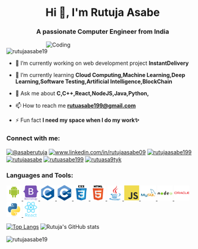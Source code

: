 <h1 align="center">Hi 👋, I'm Rutuja Asabe</h1>
<h3 align="center">A passionate Computer Engineer from India</h3>
<img align="right" alt="Coding" width="400" src="https://images.app.goo.gl/p7hCo9TVfE6jEJV3A">
<p align="left"> <img src="https://komarev.com/ghpvc/?username=rutujaasabe19&label=Profile%20views&color=0e75b6&style=flat" alt="rutujaasabe19" /> </p>

- 🔭 I’m currently working on web development project **InstantDelivery**

- 🌱 I’m currently learning **Cloud Computing,Machine Learning,Deep Learning,Software Testing,Artificial Intelligence,BlockChain**

- 💬 Ask me about **C,C++,React,NodeJS,Java,Python,**

- 📫 How to reach me **rutuasabe199@gmail.com**

- ⚡ Fun fact **I need my space when I do my work✨️**

<h3 align="left">Connect with me:</h3>
<p align="left">
<a href="https://twitter.com/@asabe_rutuja" target="blank"><img align="center" src="https://raw.githubusercontent.com/rahuldkjain/github-profile-readme-generator/master/src/images/icons/Social/twitter.svg" alt="@asaberutuja" height="30" width="40" /></a>
<a href="https://www.linkedin.com/in/rutujaasabe09" target="blank"><img align="center" src="https://raw.githubusercontent.com/rahuldkjain/github-profile-readme-generator/master/src/images/icons/Social/linked-in-alt.svg" alt="www.linkedin.com/in/rutujaasabe09" height="30" width="40" /></a>
<a href="https://stackoverflow.com/users/rutujaasabe199" target="blank"><img align="center" src="https://raw.githubusercontent.com/rahuldkjain/github-profile-readme-generator/master/src/images/icons/Social/stack-overflow.svg" alt="rutujaasabe199" height="30" width="40" /></a>
<a href="https://instagram.com/rutujaasabe" target="blank"><img align="center" src="https://raw.githubusercontent.com/rahuldkjain/github-profile-readme-generator/master/src/images/icons/Social/instagram.svg" alt="rutujaasabe" height="30" width="40" /></a>
<a href="https://www.hackerrank.com/@rutuasabe199" target="blank"><img align="center" src="https://raw.githubusercontent.com/rahuldkjain/github-profile-readme-generator/master/src/images/icons/Social/hackerrank.svg" alt="rutuasabe199" height="30" width="40" /></a>
<a href="https://auth.geeksforgeeks.org/user/rutuasa9tyk" target="blank"><img align="center" src="https://raw.githubusercontent.com/rahuldkjain/github-profile-readme-generator/master/src/images/icons/Social/geeks-for-geeks.svg" alt="rutuasa9tyk" height="30" width="40" /></a>
</p>

<h3 align="left">Languages and Tools:</h3>
<p align="left"> <a href="https://developer.android.com" target="_blank" rel="noreferrer"> <img src="https://raw.githubusercontent.com/devicons/devicon/master/icons/android/android-original-wordmark.svg" alt="android" width="40" height="40"/> </a> <a href="https://getbootstrap.com" target="_blank" rel="noreferrer"> <img src="https://raw.githubusercontent.com/devicons/devicon/master/icons/bootstrap/bootstrap-plain-wordmark.svg" alt="bootstrap" width="40" height="40"/> </a> <a href="https://www.cprogramming.com/" target="_blank" rel="noreferrer"> <img src="https://raw.githubusercontent.com/devicons/devicon/master/icons/c/c-original.svg" alt="c" width="40" height="40"/> </a> <a href="https://www.w3schools.com/cpp/" target="_blank" rel="noreferrer"> <img src="https://raw.githubusercontent.com/devicons/devicon/master/icons/cplusplus/cplusplus-original.svg" alt="cplusplus" width="40" height="40"/> </a> <a href="https://www.w3schools.com/css/" target="_blank" rel="noreferrer"> <img src="https://raw.githubusercontent.com/devicons/devicon/master/icons/css3/css3-original-wordmark.svg" alt="css3" width="40" height="40"/> </a> <a href="https://www.w3.org/html/" target="_blank" rel="noreferrer"> <img src="https://raw.githubusercontent.com/devicons/devicon/master/icons/html5/html5-original-wordmark.svg" alt="html5" width="40" height="40"/> </a> <a href="https://www.java.com" target="_blank" rel="noreferrer"> <img src="https://raw.githubusercontent.com/devicons/devicon/master/icons/java/java-original.svg" alt="java" width="40" height="40"/> </a> <a href="https://developer.mozilla.org/en-US/docs/Web/JavaScript" target="_blank" rel="noreferrer"> <img src="https://raw.githubusercontent.com/devicons/devicon/master/icons/javascript/javascript-original.svg" alt="javascript" width="40" height="40"/> </a> <a href="https://www.mysql.com/" target="_blank" rel="noreferrer"> <img src="https://raw.githubusercontent.com/devicons/devicon/master/icons/mysql/mysql-original-wordmark.svg" alt="mysql" width="40" height="40"/> </a> <a href="https://nodejs.org" target="_blank" rel="noreferrer"> <img src="https://raw.githubusercontent.com/devicons/devicon/master/icons/nodejs/nodejs-original-wordmark.svg" alt="nodejs" width="40" height="40"/> </a> <a href="https://www.oracle.com/" target="_blank" rel="noreferrer"> <img src="https://raw.githubusercontent.com/devicons/devicon/master/icons/oracle/oracle-original.svg" alt="oracle" width="40" height="40"/> </a> <a href="https://www.python.org" target="_blank" rel="noreferrer"> <img src="https://raw.githubusercontent.com/devicons/devicon/master/icons/python/python-original.svg" alt="python" width="40" height="40"/> </a> <a href="https://reactjs.org/" target="_blank" rel="noreferrer"> <img src="https://raw.githubusercontent.com/devicons/devicon/master/icons/react/react-original-wordmark.svg" alt="react" width="40" height="40"/> </a> </p>

[![Top Langs](https://github-readme-stats.vercel.app/api/top-langs/?username=Rutujaasabe19&langs_count=8)](https://github.com/anuraghazra/github-readme-stats)
![Rutuja's GitHub stats](https://github-readme-stats.vercel.app/api?username=Rutujaasabe19&show_icons=true&theme=radical)

<p><img align="center" src="https://github-readme-streak-stats.herokuapp.com/?user=rutujaasabe19&" alt="rutujaasabe19" /></p>
